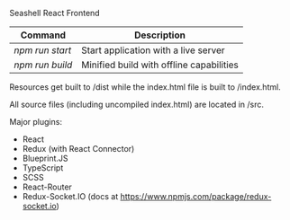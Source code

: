 Seashell React Frontend

Command|Description
--- | ---
*npm run start*|Start application with a live server
*npm run build*|Minified build with offline capabilities

Resources get built to /dist while the index.html file is built to /index.html.

All source files (including uncompiled index.html) are located in /src.

Major plugins:
- React
- Redux (with React Connector)
- Blueprint.JS
- TypeScript 
- SCSS
- React-Router
- Redux-Socket.IO (docs at https://www.npmjs.com/package/redux-socket.io)